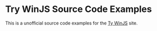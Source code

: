 # Try WinJS Source Code Examples 

This is a unofficial source code examples for the [Ty WinJS](http://try.buildwinjs.com) site.